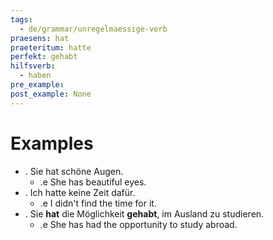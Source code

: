 ```yaml
---
tags:
  - de/grammar/unregelmaessige-verb
praesens: hat
praeteritum: hatte
perfekt: gehabt
hilfsverb:
  - haben
pre_example: 
post_example: None
---
```


# Examples
- . Sie hat schöne Augen.
	- .e She has beautiful eyes.
- . Ich hatte keine Zeit dafür.
	- .e I didn't find the time for it.
- . Sie **hat** die Möglichkeit **gehabt**, im Ausland zu studieren.
	- .e She has had the opportunity to study abroad.
